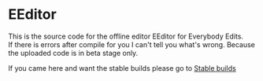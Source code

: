 # EEditor
This is the source code for the offline editor EEditor for Everybody Edits.  
If there is errors after compile for you I can't tell you what's wrong. Because the uploaded code is in beta stage only.

If you came here and want the stable builds please go to [Stable builds](https://github.com/capasha/eeditor/releases)
